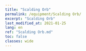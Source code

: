 ```yaml
---
title: "Scalding Orb"
permalink: /equipment/Scalding Orb/
excerpt: "Scalding Orb"
last_modified_at: 2021-01-25
lang: en
ref: "Scalding Orb.md"
toc: false
classes: wide
---
```


